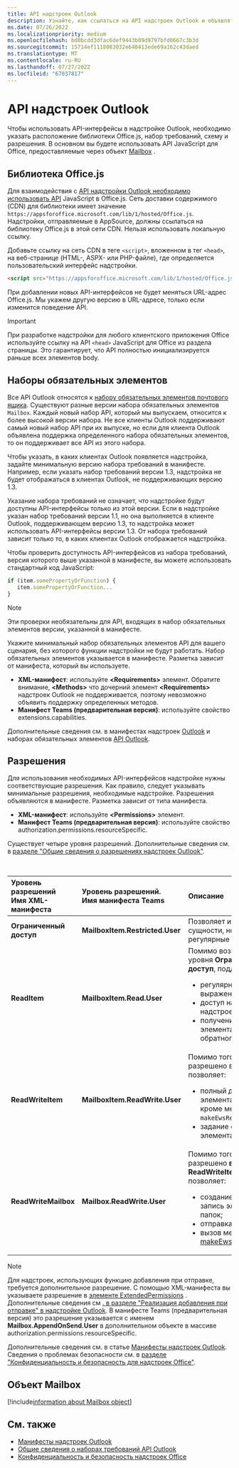 ```yaml
---
title: API надстроек Outlook
description: Узнайте, как ссылаться на API надстроек Outlook и объявлять разрешения в надстройке Outlook.
ms.date: 07/26/2022
ms.localizationpriority: medium
ms.openlocfilehash: bd0bcdd3dfac6def9443b09d9797bfd0667c3b3d
ms.sourcegitcommit: 15714ef1118083032e640413ede69a162c43daed
ms.translationtype: MT
ms.contentlocale: ru-RU
ms.lasthandoff: 07/27/2022
ms.locfileid: "67037817"
---
```

# <a name="outlook-add-in-apis"></a>API надстроек Outlook

Чтобы использовать API-интерфейсы в надстройке Outlook, необходимо указать расположение библиотеки Office.js, набор требований, схему и разрешения. В основном вы будете использовать API JavaScript для Office, предоставляемые через объект [Mailbox](#mailbox-object) .

## <a name="officejs-library"></a>Библиотека Office.js

Для взаимодействия с [API надстройки Outlook необходимо использовать API](/javascript/api/outlook) JavaScript в Office.js. Сеть доставки содержимого (CDN) для библиотеки имеет значение `https://appsforoffice.microsoft.com/lib/1/hosted/Office.js`. Надстройки, отправляемые в AppSource, должны ссылаться на библиотеку Office.js в этой сети CDN. Нельзя использовать локальную ссылку.

Добавьте ссылку на сеть CDN в теге `<script>`, вложенном в тег `<head>`, на веб-странице (HTML-, ASPX- или PHP-файле), где определяется пользовательский интерфейс надстройки.

```HTML
<script src="https://appsforoffice.microsoft.com/lib/1/hosted/Office.js" type="text/javascript"></script>
```

При добавлении новых API-интерфейсов не будет меняться URL-адрес Office.js. Мы укажем другую версию в URL-адресе, только если изменится поведение API.

> [!IMPORTANT]
> При разработке надстройки для любого клиентского приложения Office используйте ссылку на API `<head>` JavaScript для Office из раздела страницы. Это гарантирует, что API полностью инициализируется раньше всех элементов body.

## <a name="requirement-sets"></a>Наборы обязательных элементов

Все API Outlook относятся к [набору обязательных элементов почтового ящика](/javascript/api/requirement-sets/outlook/outlook-api-requirement-sets). Существуют разные версии набора обязательных элементов `Mailbox`. Каждый новый набор API, который мы выпускаем, относится к более высокой версии набора. Не все клиенты Outlook поддерживают самый новый набор API при их выпуске, но если для клиента Outlook объявлена поддержка определенного набора обязательных элементов, то он поддерживает все API из этого набора.

Чтобы указать, в каких клиентах Outlook появляется надстройка, задайте минимальную версию набора требований в манифесте. Например, если указать набор требований версии 1.3, надстройка не будет отображаться в клиентах Outlook, не поддерживающих версию 1.3.

Указание набора требований не означает, что надстройке будут доступны API-интерфейсы только из этой версии. Если в надстройке указан набор требований версии 1.1, но она выполняется в клиенте Outlook, поддерживающем версию 1.3, то надстройка может использовать API-интерфейсы версии 1.3. От набора требований зависит только то, в каких клиентах Outlook отображается надстройка.

Чтобы проверить доступность API-интерфейсов из набора требований, версия которого выше указанной в манифесте, вы можете использовать стандартный код JavaScript:

```js
if (item.somePropertyOrFunction) {
   item.somePropertyOrFunction...  
}
```

> [!NOTE]
> Эти проверки необязательны для API, входящих в набор обязательных элементов версии, указанной в манифесте.

Укажите минимальный набор обязательных элементов API для вашего сценария, без которого функции надстройки не будут работать. Набор обязательных элементов указывается в манифесте. Разметка зависит от манифеста, который вы используете. 

- **XML-манифест**: используйте **\<Requirements\>** элемент. Обратите внимание, **\<Methods\>** что дочерний элемент **\<Requirements\>** надстроек Outlook не поддерживается, поэтому невозможно объявить поддержку определенных методов.
- **Манифест Teams (предварительная версия)**: используйте свойство extensions.capabilities. 

Дополнительные сведения см. в манифестах надстроек [Outlook](manifests.md) и наборах обязательных элементов [API Outlook](/javascript/api/requirement-sets/outlook/outlook-api-requirement-sets).

## <a name="permissions"></a>Разрешения

Для использования необходимых API-интерфейсов надстройке нужны соответствующие разрешения. Как правило, следует указывать минимальные разрешения, необходимые надстройке. Разрешения объявляются в манифесте. Разметка зависит от типа манифеста.

- **XML-манифест**: используйте **\<Permissions\>** элемент.
- **Манифест Teams (предварительная версия)**: используйте свойство authorization.permissions.resourceSpecific. 

Существует четыре уровня разрешений. Дополнительные сведения см. в [разделе "Общие сведения о разрешениях надстроек Outlook"](understanding-outlook-add-in-permissions.md).

<br/>

|Уровень разрешений</br>Имя XML-манифеста|Уровень разрешений.</br>Имя манифеста Teams|Описание|
|:-----|:-----|:-----|
| **Ограниченный доступ** | **MailboxItem.Restricted.User** | Позволяет использовать сущности, но не регулярные выражения. |
| **ReadItem** | **MailboxItem.Read.User** | Помимо возможностей уровня **Ограниченный доступ**, поддерживаются:<ul><li>регулярные выражения;</li><li>доступ на чтение API надстроек Outlook;</li><li>получение свойств элемента и маркера обратного вызова.</li></ul> |
| **ReadWriteItem** | **MailboxItem.ReadWrite.User** | Помимо того, что разрешено в **ReadItem**, он позволяет:<ul><li>полный доступ ко всем элементам API Outlook, кроме метода `makeEwsRequestAsync`;</li><li>задание свойств элемента.</li></ul> |
| **ReadWriteMailbox** | **Mailbox.ReadWrite.User** | Помимо того, что разрешено **в ReadWriteItem**, он позволяет:<ul><li>создание, чтение и запись элементов и папок;</li><li>отправка папок;</li><li>вызов метода [makeEwsRequestAsync](/javascript/api/requirement-sets/outlook/preview-requirement-set/office.context.mailbox#methods).</li></ul> |

> [!NOTE]
> Для надстроек, использующих функцию добавления при отправке, требуется дополнительное разрешение. С помощью XML-манифеста вы указываете разрешение в [элементе ExtendedPermissions](/javascript/api/manifest/extendedpermissions) . Дополнительные сведения см [. в разделе "Реализация добавления при отправке" в надстройке Outlook](append-on-send.md). В манифесте Teams (предварительная версия) это разрешение указывается с именем **Mailbox.AppendOnSend.User** в дополнительном объекте в массиве authorization.permissions.resourceSpecific.

Дополнительные сведения см. в статье [Манифесты надстроек Outlook](manifests.md). Сведения о проблемах безопасности см. в [разделе "Конфиденциальность и безопасность для надстроек Office"](../concepts/privacy-and-security.md).

## <a name="mailbox-object"></a>Объект Mailbox

[!include[information about Mailbox object](../includes/mailbox-object-desc.md)]

## <a name="see-also"></a>См. также

- [Манифесты надстроек Outlook](manifests.md)
- [Общие сведения о наборах требований API Outlook](/javascript/api/requirement-sets/outlook/outlook-api-requirement-sets)
- [Конфиденциальность и безопасность надстроек Office](../concepts/privacy-and-security.md)
